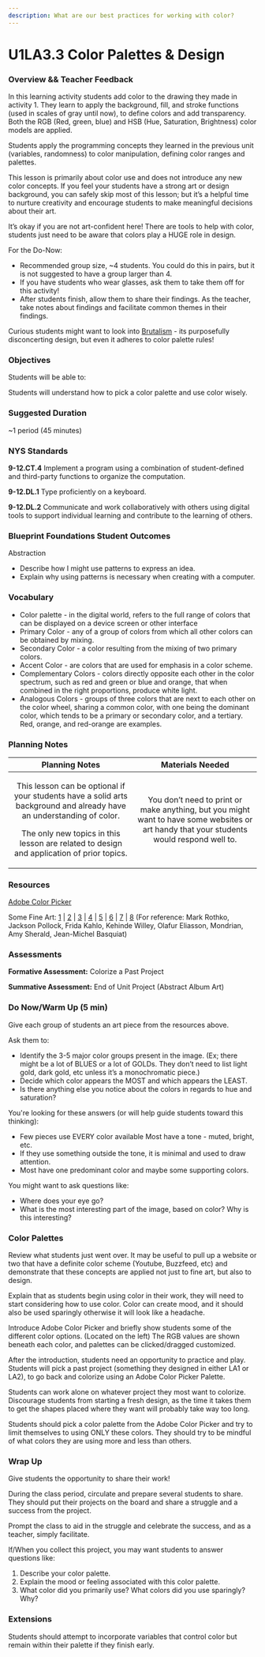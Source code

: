 ```yaml
---
description: What are our best practices for working with color?
---
```


# U1LA3.3 Color Palettes & Design

### Overview && Teacher Feedback

In this learning activity students add color to the drawing they made in activity 1. They learn to apply the background, fill, and stroke functions (used in scales of gray until now), to define colors and add transparency. Both the RGB (Red, green, blue) and HSB (Hue, Saturation, Brightness) color models are applied.

Students apply the programming concepts they learned in the previous unit (variables, randomness) to color manipulation, defining color ranges and palettes.

This lesson is primarily about color use and does not introduce any new color concepts. If you feel your students have a strong art or design background, you can safely skip most of this lesson; but it’s a helpful time to nurture creativity and encourage students to make meaningful decisions about their art.

It’s okay if you are not art-confident here! There are tools to help with color, students just need to be aware that colors play a HUGE role in design.

For the Do-Now:

* Recommended group size, \~4 students. You could do this in pairs, but it is not suggested to have a group larger than 4.
* If you have students who wear glasses, ask them to take them off for this activity!
* After students finish, allow them to share their findings. As the teacher, take notes about findings and facilitate common themes in their findings.

Curious students might want to look into [Brutalism](http://brutalistwebsites.com) - its purposefully disconcerting design, but even it adheres to color palette rules!

### Objectives

Students will be able to:

Students will understand how to pick a color palette and use color wisely.

### Suggested Duration

\~1 period (45 minutes)

### NYS Standards

**9-12.CT.4** Implement a program using a combination of student-defined and third-party functions to organize the computation.

**9-12.DL.1** Type proficiently on a keyboard.

**9-12.DL.2** Communicate and work collaboratively with others using digital tools to support individual learning and contribute to the learning of others.

### Blueprint Foundations Student Outcomes

Abstraction

* Describe how I might use patterns to express an idea.
* Explain why using patterns is necessary when creating with a computer.

### Vocabulary

* Color palette - in the digital world, refers to the full range of colors that can be displayed on a device screen or other interface
* Primary Color - any of a group of colors from which all other colors can be obtained by mixing.
* Secondary Color - a color resulting from the mixing of two primary colors.
* Accent Color - are colors that are used for emphasis in a color scheme.
* Complementary Colors - colors directly opposite each other in the color spectrum, such as red and green or blue and orange, that when combined in the right proportions, produce white light.
* Analogous Colors - groups of three colors that are next to each other on the color wheel, sharing a common color, with one being the dominant color, which tends to be a primary or secondary color, and a tertiary. Red, orange, and red-orange are examples.

### Planning Notes

|                                                                                                        Planning Notes                                                                                                        |                                                              Materials Needed                                                             |
| :--------------------------------------------------------------------------------------------------------------------------------------------------------------------------------------------------------------------------: | :---------------------------------------------------------------------------------------------------------------------------------------: |
| <p>This lesson can be optional if your students have a solid arts background and already have an understanding of color.</p><p>The only new topics in this lesson are related to design and application of prior topics.</p> | You don’t need to print or make anything, but you might want to have some websites or art handy that your students would respond well to. |

### Resources

[Adobe Color Picker](https://color.adobe.com/create/color-wheel/)

Some Fine Art: [1](https://www.nga.gov/content/dam/ngaweb/Education/rothko/1950scombo.jpg) | [2](https://sep.yimg.com/ay/artbook/jackson-pollock-108.gif) | [3](https://encrypted-tbn0.gstatic.com/images?q=tbn:ANd9GcRr5f2EGOyqXcs9mWQO6OP7-GaMuaxaqLVsFmCsH6dVLbn23aLf9Q) | [4](http://www.skny.com/media/cache/resolve/500x500\_fit/56d5695ecfaf342a038b4568/d9ebd8038de6676c169fd6d47dce7cc2.jpeg) | [5](https://rtlln1kraz3heqyqi5ac19ce-wpengine.netdna-ssl.com/wp-content/uploads/2014/06/Eliasson-Yourrainbowpanorama-2011-CreditStudioOlafurEliasson-300x240.jpg) | [6](https://www.moma.org/media/W1siZiIsIjIwMzU0MCJdLFsicCIsImNvbnZlcnQiLCItcmVzaXplIDIwMDB4MjAwMFx1MDAzZSJdXQ.jpg?sha=52bcb4c10cb106be) | [7](https://news.artnet.com/app/news-upload/2018/03/PA\_NPG\_18\_57-M-Obama-R-2-768x921@2x-854x1024.jpg) | [8](https://guyhepner.com/wp-content/uploads/2015/04/JeanMichelBasquiatErnokEstatePrint.png) (For reference: Mark Rothko, Jackson Pollock, Frida Kahlo, Kehinde Willey, Olafur Eliasson, Mondrian, Amy Sherald, Jean-Michel Basquiat)

### Assessments

**Formative Assessment:** Colorize a Past Project

**Summative Assessment:** End of Unit Project (Abstract Album Art)

### Do Now/Warm Up (5 min)

Give each group of students an art piece from the resources above.

Ask them to:

* Identify the 3-5 major color groups present in the image. (Ex; there might be a lot of BLUES or a lot of GOLDs. They don’t need to list light gold, dark gold, etc unless it’s a monochromatic piece.)
* Decide which color appears the MOST and which appears the LEAST.
* Is there anything else you notice about the colors in regards to hue and saturation?

You're looking for these answers (or will help guide students toward this thinking):

* Few pieces use EVERY color available Most have a tone - muted, bright, etc.
* If they use something outside the tone, it is minimal and used to draw attention.
* Most have one predominant color and maybe some supporting colors.

You might want to ask questions like:

* Where does your eye go?
* What is the most interesting part of the image, based on color? Why is this interesting?

### Color Palettes

Review what students just went over. It may be useful to pull up a website or two that have a definite color scheme (Youtube, Buzzfeed, etc) and demonstrate that these concepts are applied not just to fine art, but also to design.

Explain that as students begin using color in their work, they will need to start considering how to use color. Color can create mood, and it should also be used sparingly otherwise it will look like a headache.

Introduce Adobe Color Picker and briefly show students some of the different color options. (Located on the left) The RGB values are shown beneath each color, and palettes can be clicked/dragged customized.

After the introduction, students need an opportunity to practice and play. Students will pick a past project (something they designed in either LA1 or LA2), to go back and colorize using an Adobe Color Picker Palette.

Students can work alone on whatever project they most want to colorize. Discourage students from starting a fresh design, as the time it takes them to get the shapes placed where they want will probably take way too long.

Students should pick a color palette from the Adobe Color Picker and try to limit themselves to using ONLY these colors. They should try to be mindful of what colors they are using more and less than others.

### Wrap Up

Give students the opportunity to share their work!

During the class period, circulate and prepare several students to share. They should put their projects on the board and share a struggle and a success from the project.

Prompt the class to aid in the struggle and celebrate the success, and as a teacher, simply facilitate.

If/When you collect this project, you may want students to answer questions like:

1. Describe your color palette.
2. Explain the mood or feeling associated with this color palette.
3. What color did you primarily use? What colors did you use sparingly? Why?

### Extensions

Students should attempt to incorporate variables that control color but remain within their palette if they finish early.
